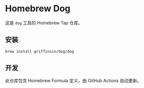 # Homebrew Dog

这是 `dog` 工具的 Homebrew Tap 仓库。

## 安装

```bash
brew install griffinsin/dog/dog
```

## 开发

此仓库包含 Homebrew Formula 定义，由 GitHub Actions 自动更新。
